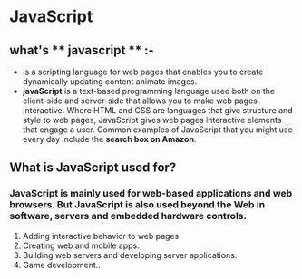# JavaScript 
## what's ** javascript ** :- 
* is a scripting language for web pages that enables you to create dynamically updating content animate images.
* **javaScript** is a text-based programming language used both on the client-side and server-side that allows you to make web pages interactive. Where HTML and CSS are languages that give structure and style to web pages, JavaScript gives web pages interactive elements that engage a user. Common examples of JavaScript that you might use every day include the **search box on Amazon**.  
## What is JavaScript used for?
###   JavaScript is mainly used for web-based applications and web browsers. But JavaScript is also used beyond the Web in software, servers and embedded hardware controls. 
 1.  Adding interactive behavior to web pages.
 2. Creating web and mobile apps.
3. Building web servers and developing server applications.
4. Game development..


